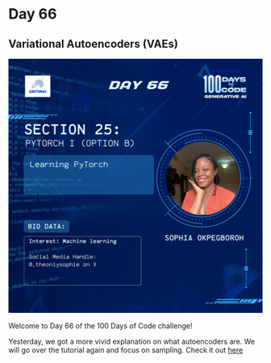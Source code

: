 # Day 66

## Variational Autoencoders (VAEs)

![100 days of code Day 66](../../Images/Day66.png)

Welcome to Day 66 of the 100 Days of Code challenge!


Yesterday, we got a more vivid explanation on what autoencoders are. We will go over the tutorial again and focus on sampling. Check it out [here](https://www.youtube.com/watch?v=YV9D3TWY5Zo)

